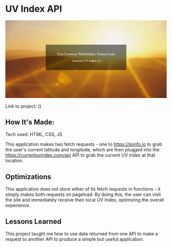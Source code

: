 # UV Index API

![Thumbnail](css/assets/thumbnail.png)

Link to project: ()


## How It's Made:
Tech used: HTML, CSS, JS

This application makes two fetch requests - one to https://ipinfo.io to grab the user's current latitude and longitude, which are then plugged into the https://currentuvindex.com/api API to grab the current UV index at that location.

## Optimizations

This application does not store either of its fetch requests in functions - it simply makes both requests on pageload. By doing this, the user can visit the site and immediately receive their local UV Index, optimizing the overall experience.

## Lessons Learned

This project taught me how to use data returned from one API to make a request to another API to produce a simple but useful application.
